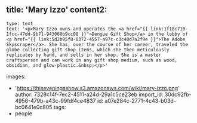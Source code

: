 title: 'Mary Izzo'
content2:
  -
    type: text
    text: '<p>Mary Izzo owns and operates the <a href="{{ link:1f18c710-1fcc-47dd-9b71-943060b9cc08 }}">Dengue Gift Shop</a> in the lobby of <a href="{{ link:5d2b95f8-0372-4557-a97c-c3c40d7a2f9e }}">The Adobe Skyscraper</a>. She has, over the course of her career, traveled the globe collecting gift shop items, which she then meticulously replicates by hand, and sells in her shop. She is a master craftsperson and can work in any gift shop medium, such as wood, obsidian, and glow-plastic.&nbsp;</p>'
images:
  - 'https://thiseveningsshow.s3.amazonaws.com/wiki/mary-izzo.png'
author: 7328c14f-7ec2-4511-a24d-29a1c5ce23eb
import_id: 30dc92fb-4956-479b-a43c-99fdf4ce4837
id: a07e284c-2771-4c43-b03d-bc0641e0c805
tags:
  - people
